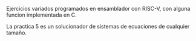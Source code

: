 Ejercicios variados programados en ensamblador con RISC-V, con alguna funcion implementada en C.

La practica 5 es un solucionador de sistemas de ecuaciones de cualquier tamaño.
